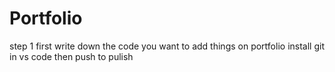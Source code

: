 # Portfolio
step 1 first write down the code you want to add things on portfolio
install git in vs code 
then push to pulish
